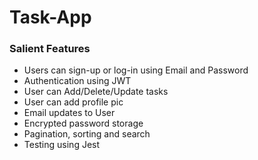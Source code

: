 # Task-App
### Salient Features 
- Users can sign-up or log-in using Email and Password
- Authentication using JWT
- User can Add/Delete/Update tasks
- User can add profile pic
- Email updates to User
- Encrypted password storage
- Pagination, sorting and search
- Testing using Jest
